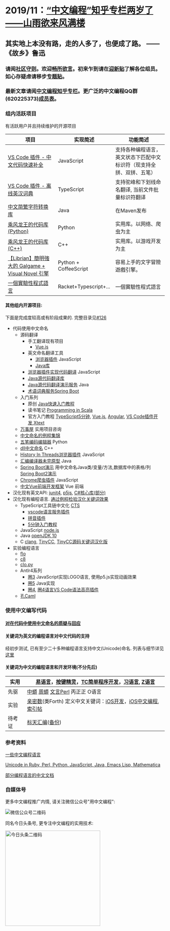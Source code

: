 # 2019/11：[“中文编程”知乎专栏两岁了——山雨欲来风满楼](https://zhuanlan.zhihu.com/p/91353256)

## 其实地上本没有路，走的人多了，也便成了路。 —— 《故乡》鲁迅

### 请阅[社区守则](CODE_OF_CONDUCT.md)。欢迎[畅所欲言](https://github.com/program-in-chinese/overview/issues)。初来乍到请在[迎新贴](https://github.com/program-in-chinese/overview/issues/2)了解各位组员。如心存疑虑请移步[专题贴](https://github.com/program-in-chinese/overview/issues/44)。
### 最新文章请阅[中文编程知乎专栏](https://zhuanlan.zhihu.com/codeInChinese)。更广泛的中文编程QQ群(620225373)[成员表](qq群/成员表.md)。

### 组内活跃项目
有活跃用户并且持续维护的开源项目

| 项目 | 实现简述 | 功能简述 |
| ------------- | ------------- | ------------- |
| [VS Code 插件 - 中文代码快速补全](https://github.com/program-in-chinese/vscode_Chinese_Input_Assistant) | JavaScript | 支持各种编程语言，英文状态下匹配中文标识符（现支持全拼、双拼、五笔） |
| [VS Code 插件 - 离线英汉词典](https://github.com/program-in-chinese/vscode_english_chinese_dictionary) | TypeScript | 支持驼峰和下划线命名翻译, 当前文件批量标识符翻译 |
| [中文简繁字符转换库](https://github.com/program-in-chinese/zhconverter) | Java | 在Maven发布 |
| [乘风龙王的代码库(Python)](https://github.com/cflw/cflw_py) | Python | 实用库。以网络、爬虫为主 |
| [乘风龙王的代码库(C++)](https://github.com/cflw/cflw_cpp) | C++ | 实用库。以游戏开发为主 |
| [【Librian】簡明強大的 Galgame + Visual Novel 引擎](https://github.com/RimoChan/Librian) | Python + CoffeeScript | 容易上手的文字冒險遊戲引擎。 |
| [一個實驗性程式語言](https://gitlab.com/the-language/the-language/) | Racket+Typescript+... | 一個實驗性程式語言 |

#### 其他组内开源项目:

下面是完成度较高或有阶段成果的. 完整目录见[#126](https://github.com/program-in-chinese/overview/issues/126)
- 代码使用中文命名
  - 源码翻译
    - 手工翻译现有项目
      - [Vue.js](https://github.com/program-in-chinese/vue/tree/translate-source)
    - 英文命名翻译工具
      - [浏览器插件](https://github.com/program-in-chinese/webextension_english_chinese_dictionary) JavaScript
      - [Java库](https://github.com/program-in-chinese/english-chinese-dictionary)
    - [浏览器插件实现代码翻译](https://github.com/program-in-chinese/webextension_github_code_translator) JavaScript
    - [Java源代码翻译库](https://github.com/program-in-chinese/java_code_translator)
    - [Java源代码翻译演示服务](https://github.com/program-in-chinese/code_translator_service) Java
    - [术语词典服务Spring Boot](https://github.com/program-in-chinese/programming_term_dictionary)
  - 入门系列
    - 原创 [Java快速入门教程](https://github.com/program-in-chinese/java_in_hours_chn)
    - 读书笔记 [Programming in Scala](https://github.com/program-in-chinese/Programming_in_Scala_study_notes_zh)
    - 官方入门教程 [TypeScript5分钟](https://github.com/program-in-chinese/typescript_in_5_min_zh), [Vue.js](https://github.com/program-in-chinese/vuejs_guide_zh), [Angular](https://github.com/program-in-chinese/angular_official_tutorial_zh), [VS Code插件开发](https://github.com/program-in-chinese/vscode_helloWorld),[Xtext](https://github.com/program-in-chinese/xtext_tutorial_15_min_zh)
  - [万事屋](https://github.com/program-in-chinese/house_of_10000_business) 实用项目咨询
  - [中文命名的例程集锦](https://github.com/program-in-chinese/study)
  - [五笔编码编辑器](https://github.com/program-in-chinese/wubi_code_editor) Python
  - [dll中文命名](https://github.com/program-in-chinese/MathLibraryAndClient_with_API_in_Chinese) C++
  - [History In Threads浏览器插件](https://github.com/program-in-chinese/HistoryInThreads_WebExtension) JavaScript
  - [汇编编译器未完原型](https://github.com/program-in-chinese/assembler-in-chinese-experiment) Java
  - [Spring Boot演示](https://github.com/program-in-chinese/jinxiaocun) 用中文命名Java类/变量/方法,数据库中的表格/列 [Spring Boot2演示](https://github.com/program-in-chinese/spring_boot_hello_zh)
  - [Chrome爬虫插件](https://github.com/program-in-chinese/ChromeCrawlerWildSpider) JavaScript
  - [中文Vue前端开发框架](https://github.com/mandolin/hia-multilingual-vue-template) Vue 前端
- 汉化现有英文API: [junit4](https://github.com/program-in-chinese/junit4_in_chinese), [p5js](https://github.com/program-in-chinese/p5js_in_chinese), [C#核心库(部分)](https://github.com/program-in-chinese/HuanXiang)
- 汉化现有编程语言. [通过例程检验汉化关键词效果](https://github.com/program-in-chinese/demo_keyword_design_by_code)
  - TypeScript工具链中文化 [CTS](https://github.com/program-in-chinese/CTS)
    - [vscode语言服务插件](https://github.com/program-in-chinese/vsc_cts)
    - [拼音插件](https://github.com/program-in-chinese/vscpinyin)
    - [5分钟入门教程](https://github.com/program-in-chinese/cts_in_5_min)
  - JavaScript [node.js](https://github.com/program-in-chinese/zwnode)
  - Java [openJDK 10](https://github.com/program-in-chinese/cn_jdk10)
  - C [clang](https://github.com/program-in-chinese/cnlang), [TinyCC](https://github.com/program-in-chinese/tinycc_cn), [TinyCC源码关键词汉化版](https://github.com/program-in-chinese/tinycc_zh)
- 实验编程语言
  - [flo](https://github.com/program-in-chinese/flo)
  - [c8](https://github.com/program-in-chinese/C8)
  - [clo.py](https://github.com/program-in-chinese/clo.py)
  - Antlr4系列
    - [圈3](https://github.com/program-in-chinese/quan3) JavaScript实现LOGO语言, 使用p5.js实现动画效果
    - [圈5](https://github.com/program-in-chinese/quan5) Java实现
    - [圈4](https://github.com/program-in-chinese/quan4), [圈4语言VS Code语法高亮插件](https://github.com/program-in-chinese/quan4-highlighter)
  - [孔Caml](https://github.com/program-in-chinese/CoCaml)

### 使用中文编写代码

#### [对在代码中使用中文命名的质疑与回应](https://github.com/program-in-chinese/team_website/blob/master/docs/_posts/2017-10-27-%E5%AF%B9%E5%9C%A8%E4%BB%A3%E7%A0%81%E4%B8%AD%E4%BD%BF%E7%94%A8%E4%B8%AD%E6%96%87%E5%91%BD%E5%90%8D%E7%9A%84%E8%B4%A8%E7%96%91%E4%B8%8E%E5%9B%9E%E5%BA%94.markdown)

#### 关键词为英文的编程语言对中文代码的支持

经初步测试, 已有至少二十多种编程语言支持中文(Unicode)命名. 列表与细节详见[这里](https://github.com/program-in-chinese/team_website/blob/master/_posts/2017-10-23-%E5%9C%A8%E5%90%84%E7%A7%8D%E7%BC%96%E7%A8%8B%E8%AF%AD%E8%A8%80%E4%B8%AD%E4%BD%BF%E7%94%A8%E4%B8%AD%E6%96%87%E5%91%BD%E5%90%8D.markdown)

#### 关键词为中文的编程语言和开发环境(不分先后)

| 实用 | [易语言](http://www.dywt.com.cn/)，[按键精灵](http://www.anjian.com/)，[TC简单程序开发](http://www1.tyuyan.net/)，[习语言](http://blog.163.com/xiyuyan@yeah/), [Z语言](http://www.zyuyan.org/) |
| ------------- | ------------- |
| 先驱 | [中蟒](http://www.chinesepython.org/) [周蟒](https://code.google.com/archive/p/zhpy/) [文言Perl](https://github.com/audreyt/lingua-sinica-perlyuyan) 丙正正 O语言 |
| 实验 | [亲密数](http://www.qinmishu.org/article/rmd/mylangwhirlwindintro.html)(类Forth) 定义中文关键词：[iOS开发](https://github.com/uxyheaven/yi-ios)，[iOS中文编程](https://github.com/xueyongwei/ePlus), [索引帖](https://github.com/program-in-chinese/overview/issues/25) |
| 待考证 | [标天汇编](http://www.onlinedown.net/soft/50298.htm)([备份](http://www.jgegd.com/biaotian/btasm/btasm.zip)) |

### 参考资料
[一些中文编程语言](http://www.raychase.net/758)

[Unicode in Ruby, Perl, Python, JavaScript, Java, Emacs Lisp, Mathematica](http://xahlee.info/comp/unicode_support_ruby_python_elisp.html)

[部分编程语言的中文文档](部分编程语言的中文文档.md)

### 自媒体号

更多中文编程推广内情, 请关注微信公众号"用中文编程":

![微信公众号二维码](图标/二维码/微信公众号.jpg)

同名今日头条号, 更专注中文编程的实用技术:

<img src="图标/二维码/今日头条.jpeg" alt="今日头条二维码" width="300" height="300">

